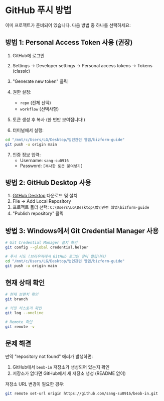 # GitHub 푸시 방법

이미 프로젝트가 준비되어 있습니다. 다음 방법 중 하나를 선택하세요:

## 방법 1: Personal Access Token 사용 (권장)

1. GitHub에 로그인
2. Settings → Developer settings → Personal access tokens → Tokens (classic)
3. "Generate new token" 클릭
4. 권한 설정:
   - `repo` (전체 선택)
   - `workflow` (선택사항)
5. 토큰 생성 후 복사 (한 번만 보여집니다!)

6. 터미널에서 실행:
```bash
cd "/mnt/c/Users/LG/Desktop/법인관련 웹앱/bizform-guide"
git push -u origin main
```

7. 인증 정보 입력:
   - Username: `sang-su0916`
   - Password: `[복사한 토큰 붙여넣기]`

## 방법 2: GitHub Desktop 사용

1. [GitHub Desktop](https://desktop.github.com/) 다운로드 및 설치
2. File → Add Local Repository
3. 프로젝트 폴더 선택: `C:\Users\LG\Desktop\법인관련 웹앱\bizform-guide`
4. "Publish repository" 클릭

## 방법 3: Windows에서 Git Credential Manager 사용

```bash
# Git Credential Manager 설치 확인
git config --global credential.helper

# 푸시 시도 (브라우저에서 GitHub 로그인 창이 열립니다)
cd "/mnt/c/Users/LG/Desktop/법인관련 웹앱/bizform-guide"
git push -u origin main
```

## 현재 상태 확인

```bash
# 현재 브랜치 확인
git branch

# 커밋 히스토리 확인
git log --oneline

# Remote 확인
git remote -v
```

## 문제 해결

만약 "repository not found" 에러가 발생하면:
1. GitHub에서 `beob-in` 저장소가 생성되어 있는지 확인
2. 저장소가 없다면 GitHub에서 새 저장소 생성 (README 없이)

저장소 URL 변경이 필요한 경우:
```bash
git remote set-url origin https://github.com/sang-su0916/beob-in.git
```